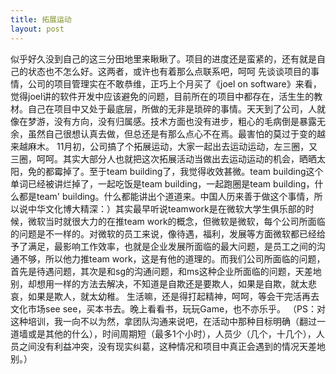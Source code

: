 ```yaml
---
title: 拓展运动
layout: post
---
```


似乎好久没到自己的这三分田地里来瞅瞅了。项目的进度还是蛮紧的，还有就是自己的状态也不怎么好。这两者，或许也有着那么点联系吧，呵呵 先谈谈项目的事情，公司的项目管理实在不敢恭维，正巧上个月买了《joel on software》来看，觉得joel讲的软件开发中应该避免的问题，目前所在的项目中都存在，活生生的教材。自己在项目中又处于最底层，所做的无非是琐碎的事情。天天到了公司，人就像在梦游，没有方向，没有归属感。技术方面也没有进步，粗心的毛病倒是暴露无余，虽然自己很想认真去做，但总还是有那么点心不在焉。最害怕的莫过于变的越来越麻木。 11月初，公司搞了个拓展运动，大家一起出去运动运动，左三圈，又三圈，呵呵。其实大部分人也就把这次拓展活动当做出去运动运动的机会，晒晒太阳，免的都霉掉了。至于team building了，我觉得收效甚微。team building这个单词已经被讲烂掉了，一起吃饭是team building，一起跑圈是team building，什么都是team' building。什么都能讲出个道道来。中国人历来善于做这个事情，所以说中华文化博大精深：）其实最早听说teamwork是在微软大学生俱乐部的时候，微软当时就很大力的在推team work的概念，但微软是微软，每个公司所面临的问题是不一样的。对微软的员工来说，像待遇，福利，发展等方面微软都已经给予了满足，最影响工作效率，也就是企业发展所面临的最大问题，是员工之间的沟通不够，所以他力推team work，这是有他的道理的。而我们公司所面临的问题，首先是待遇问题，其次是和sg的沟通问题，和ms这种企业所面临的问题，天差地别，却想用一样的方法去解决，不知道是自欺还是要欺人，如果是自欺，就太悲哀，如果是欺人，就太幼稚。 生活嘛，还是得打起精神，呵呵，等会干完活再去文化市场see see，买本书去。晚上看看书，玩玩Game，也不亦乐乎。 （PS：对这种培训，我一向不以为然，拿团队沟通来说吧，在活动中那种目标明确（翻过一道墙或是其他的什么），时间周期短（最多1个小时），人员少（几个，十几个），人员之间没有利益冲突，没有现实纠葛，这种情况和项目中真正会遇到的情况天差地别。）
